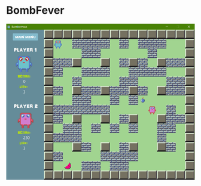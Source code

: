 # BombFever
![main screen](https://raw.githubusercontent.com/evannes/BombFever/master/screenshots/Bomberman.png)
